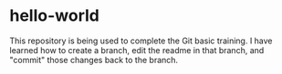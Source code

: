 # hello-world
This repository is being used to complete the Git basic training.
I have learned how to create a branch, edit the readme in that branch, and "commit" those changes back to the branch.
